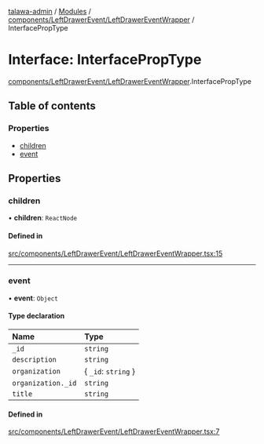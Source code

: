[talawa-admin](../README.md) / [Modules](../modules.md) / [components/LeftDrawerEvent/LeftDrawerEventWrapper](../modules/components_LeftDrawerEvent_LeftDrawerEventWrapper.md) / InterfacePropType

# Interface: InterfacePropType

[components/LeftDrawerEvent/LeftDrawerEventWrapper](../modules/components_LeftDrawerEvent_LeftDrawerEventWrapper.md).InterfacePropType

## Table of contents

### Properties

- [children](components_LeftDrawerEvent_LeftDrawerEventWrapper.InterfacePropType.md#children)
- [event](components_LeftDrawerEvent_LeftDrawerEventWrapper.InterfacePropType.md#event)

## Properties

### children

• **children**: `ReactNode`

#### Defined in

[src/components/LeftDrawerEvent/LeftDrawerEventWrapper.tsx:15](https://github.com/Shubh152/talawa-admin/blob/2f9424f/src/components/LeftDrawerEvent/LeftDrawerEventWrapper.tsx#L15)

___

### event

• **event**: `Object`

#### Type declaration

| Name | Type |
| :------ | :------ |
| `_id` | `string` |
| `description` | `string` |
| `organization` | \{ `_id`: `string`  \} |
| `organization._id` | `string` |
| `title` | `string` |

#### Defined in

[src/components/LeftDrawerEvent/LeftDrawerEventWrapper.tsx:7](https://github.com/Shubh152/talawa-admin/blob/2f9424f/src/components/LeftDrawerEvent/LeftDrawerEventWrapper.tsx#L7)

